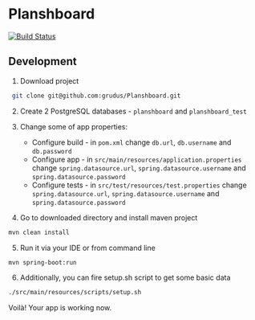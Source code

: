 # Planshboard

[![Build Status](https://travis-ci.com/grudus/Planshboard.svg?token=8nz31z85vuxVtzp5khqC&branch=master)](https://travis-ci.com/grudus/Planshboard)

## Development

1. Download project
```bash
 git clone git@github.com:grudus/Planshboard.git 
```

2. Create 2 PostgreSQL databases - `planshboard` and `planshboard_test`

3. Change some of app properties:
    * Configure build - in `pom.xml` change `db.url`, `db.username` and `db.password` 
    * Configure app - in `src/main/resources/application.properties` change `spring.datasource.url`, `spring.datasource.username` and `spring.datasource.password` 
    * Configure tests - in `src/test/resources/test.properties` change `spring.datasource.url`, `spring.datasource.username` and `spring.datasource.password` 

4. Go to downloaded directory and install maven project 
```bash
mvn clean install
```

5. Run it via your IDE or from command line
```bash
mvn spring-boot:run
```
6. Additionally, you can fire setup.sh script to get some basic data
```bash
./src/main/resources/scripts/setup.sh
```

Voilà! Your app is working now.
